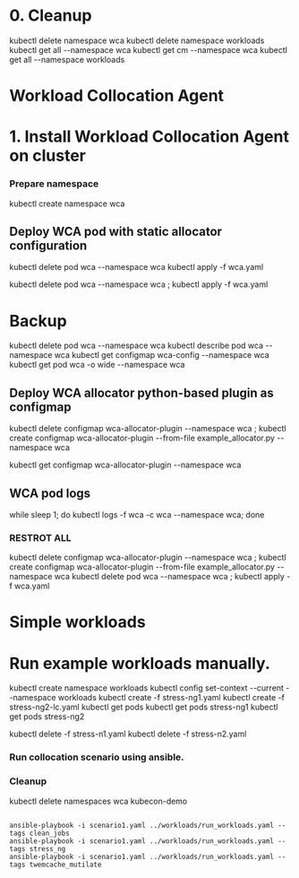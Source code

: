# 0. Cleanup
kubectl delete namespace wca
kubectl delete namespace workloads
kubectl get all --namespace wca 
kubectl get cm --namespace wca 
kubectl get all --namespace workloads 

# #############################
# Workload Collocation Agent
# #############################

# 1. Install Workload Collocation Agent on cluster
### Prepare namespace
kubectl create namespace wca

## Deploy WCA pod with static allocator configuration
kubectl delete pod wca --namespace wca
kubectl apply -f wca.yaml

kubectl delete pod wca --namespace wca ; kubectl apply -f wca.yaml

# Backup
kubectl delete pod wca --namespace wca
kubectl describe pod wca --namespace wca
kubectl get configmap wca-config --namespace wca
kubectl get pod wca -o wide --namespace wca

## Deploy WCA allocator python-based plugin as configmap
kubectl delete configmap wca-allocator-plugin --namespace wca ; kubectl create configmap wca-allocator-plugin --from-file example_allocator.py --namespace wca

kubectl get configmap wca-allocator-plugin --namespace wca


## WCA pod logs
while sleep 1; do kubectl logs -f wca -c wca --namespace wca; done


###  RESTROT ALL
kubectl delete configmap wca-allocator-plugin --namespace wca ; kubectl create configmap wca-allocator-plugin --from-file example_allocator.py --namespace wca
kubectl delete pod wca --namespace wca ; kubectl apply -f wca.yaml


# #############################
# Simple          workloads
# #############################

# Run example workloads manually.
kubectl create namespace workloads
kubectl config set-context --current --namespace workloads
kubectl create -f stress-ng1.yaml
kubectl create -f stress-ng2-lc.yaml
kubectl get pods
kubectl get pods stress-ng1
kubectl get pods stress-ng2

kubectl delete -f stress-n1.yaml
kubectl delete -f stress-n2.yaml

### Run collocation scenario using ansible.

### Cleanup
kubectl delete namespaces wca kubecon-demo
```

ansible-playbook -i scenario1.yaml ../workloads/run_workloads.yaml --tags clean_jobs
ansible-playbook -i scenario1.yaml ../workloads/run_workloads.yaml --tags stress_ng
ansible-playbook -i scenario1.yaml ../workloads/run_workloads.yaml --tags twemcache_mutilate

